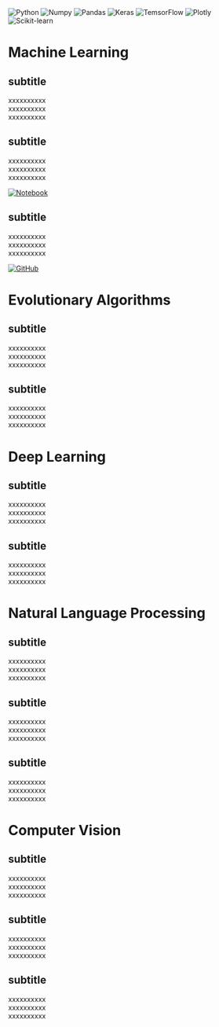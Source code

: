 <img src="https://img.shields.io/badge/Python-B9E1F5?style=for-the-badge&logo=python&logoColor=white" alt="Python" />
<img src="https://img.shields.io/badge/Numpy-B9E1F5?style=for-the-badge&logo=numpy&logoColor=white" alt="Numpy" />
<img src="https://img.shields.io/badge/Pandas-B9E1F5?style=for-the-badge&logo=pandas&logoColor=white" alt="Pandas" />
<img src="https://img.shields.io/badge/Keras-B9E1F5?style=for-the-badge&logo=keras&logoColor=white" alt="Keras" />
<img src="https://img.shields.io/badge/TensorFlow-B9E1F5?style=for-the-badge&logo=tensorflow&logoColor=white" alt="TemsorFlow" />
<img src="https://img.shields.io/badge/Plotly-B9E1F5?style=for-the-badge&logo=plotly&logoColor=white" alt="Plotly" />
<img src="https://img.shields.io/badge/scikit_learn-B9E1F5?style=for-the-badge&logo=scikit-learn&logoColor=white" alt="Scikit-learn" />

# Machine Learning

## subtitle

xxxxxxxxxx  
xxxxxxxxxx  
xxxxxxxxxx  

## subtitle

xxxxxxxxxx  
xxxxxxxxxx  
xxxxxxxxxx  

<a href="X" target="_blank"><img alt="Notebook" src="https://img.shields.io/badge/Google%20Colab-Notebook)-B9E1F5?style=flat-square&logo=googlecolab"></a>

## subtitle

xxxxxxxxxx  
xxxxxxxxxx  
xxxxxxxxxx  

<a href="X" target="_blank"><img alt="GitHub" src="https://img.shields.io/badge/GitHub-Notebook-B9E1F5?style=flat-square&logo=github"></a>


# Evolutionary Algorithms

## subtitle

xxxxxxxxxx  
xxxxxxxxxx  
xxxxxxxxxx  

## subtitle

xxxxxxxxxx  
xxxxxxxxxx  
xxxxxxxxxx  


# Deep Learning

## subtitle

xxxxxxxxxx  
xxxxxxxxxx  
xxxxxxxxxx  


## subtitle

xxxxxxxxxx  
xxxxxxxxxx  
xxxxxxxxxx  


# Natural Language Processing

## subtitle

xxxxxxxxxx  
xxxxxxxxxx  
xxxxxxxxxx  


## subtitle

xxxxxxxxxx  
xxxxxxxxxx  
xxxxxxxxxx  


## subtitle

xxxxxxxxxx  
xxxxxxxxxx  
xxxxxxxxxx  


# Computer Vision

## subtitle

xxxxxxxxxx  
xxxxxxxxxx  
xxxxxxxxxx  

## subtitle

xxxxxxxxxx  
xxxxxxxxxx  
xxxxxxxxxx  

## subtitle

xxxxxxxxxx  
xxxxxxxxxx  
xxxxxxxxxx  


                      
